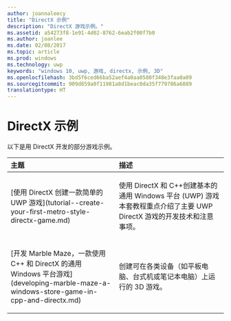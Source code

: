```yaml
---
author: joannaleecy
title: "DirectX 示例"
description: "DirectX 游戏示例。"
ms.assetid: a54273f8-1e91-4d02-8762-6eab2f00f7b0
ms.author: joanlee
ms.date: 02/08/2017
ms.topic: article
ms.prod: windows
ms.technology: uwp
keywords: "windows 10, uwp, 游戏, directx, 示例, 3D"
ms.openlocfilehash: 3bd5f6ced66ba52aef4a0aa0580f348e3faa0a09
ms.sourcegitcommit: 909d859a0f11981a8d1beac0da35f779786a6889
translationtype: HT
---
```

# <a name="directx-samples"></a>DirectX 示例

以下是用 DirectX 开发的部分游戏示例。

<table>
<colgroup>
<col width="50%" />
<col width="50%" />
</colgroup>
<thead>
<tr class="header">
<th align="left">主题</th>
<th align="left">描述</th>
</tr>
</thead>
<tbody>
<tr class="odd">
<td align="left"><p>[使用 DirectX 创建一款简单的 UWP 游戏](tutorial--create-your-first-metro-style-directx-game.md)</p></td>
<td align="left"><p>使用 DirectX 和 C++创建基本的通用 Windows 平台 (UWP) 游戏 本套教程重点介绍了主要 UWP DirectX 游戏的开发技术和注意事项。</p></td>
</tr>
<tr class="even">
<td align="left"><p>[开发 Marble Maze，一款使用 C++ 和 DirectX 的通用 Windows 平台游戏](developing-marble-maze-a-windows-store-game-in-cpp-and-directx.md)</p></td>
<td align="left"><p>创建可在各类设备（如平板电脑、台式机或笔记本电脑）上运行的 3D 游戏。</p></td>
</tr>
</tbody>
</table>